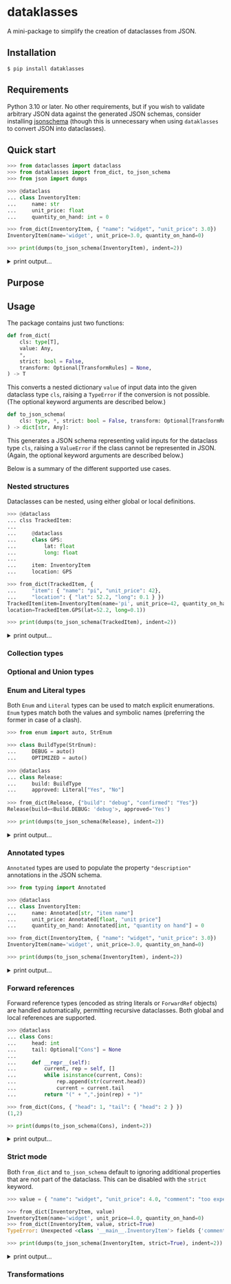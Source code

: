 # dataklasses

A mini-package to simplify the creation of dataclasses from JSON.

## Installation

```
$ pip install dataklasses
```

## Requirements

Python 3.10 or later. No other requirements, but if you wish to validate arbitrary JSON data against the generated JSON schemas, consider installing [jsonschema](https://github.com/python-jsonschema/jsonschema) (though this is unnecessary when using `dataklasses` to convert JSON into dataclasses).

## Quick start

```python
>>> from dataclasses import dataclass
>>> from dataklasses import from_dict, to_json_schema
>>> from json import dumps

>>> @dataclass
... class InventoryItem:
...     name: str
...     unit_price: float
...     quantity_on_hand: int = 0

>>> from_dict(InventoryItem, { "name": "widget", "unit_price": 3.0})
InventoryItem(name='widget', unit_price=3.0, quantity_on_hand=0)

>>> print(dumps(to_json_schema(InventoryItem), indent=2))
```

<details>
<summary>print output...</summary>

```json
{
  "$schema": "https://json-schema.org/draft/2020-12/schema",
  "$ref": "#/$defs/InventoryItem",
  "$defs": {
    "InventoryItem": {
      "type": "object",
      "properties": {
        "name": {
          "type": "string"
        },
        "unit_price": {
          "type": "number"
        },
        "quantity_on_hand": {
          "type": "integer",
          "default": 0
        }
      },
      "required": [
        "name",
        "unit_price"
      ]
    }
  }
}
```
</details>

## Purpose

## Usage

The package contains just two functions:

```python
def from_dict(
    cls: type[T],
    value: Any,
    *,
    strict: bool = False,
    transform: Optional[TransformRules] = None,
) -> T
````
This converts a nested dictionary `value` of input data into the given dataclass type `cls`, raising a `TypeError` if the conversion is not possible. (The optional keyword arguments are described below.)

```python
def to_json_schema(
    cls: type, *, strict: bool = False, transform: Optional[TransformRules] = None
) -> dict[str, Any]:
```
This generates a JSON schema representing valid inputs for the dataclass type `cls`, raising a `ValueError` if the class cannot be represented in JSON.  (Again, the optional keyword arguments are described below.)

Below is a summary of the different supported use cases.

### Nested structures

Dataclasses can be nested, using either global or local definitions.

```python
>>> @dataclass
... clss TrackedItem:
... 
...     @dataclass
...     class GPS:
...         lat: float
...         long: float
...         
...     item: InventoryItem
...     location: GPS

>>> from_dict(TrackedItem, {
...     "item": { "name": "pi", "unit_price": 42},
...     "location": { "lat": 52.2, "long": 0.1 } })
TrackedItem(item=InventoryItem(name='pi', unit_price=42, quantity_on_hand=0),
location=TrackedItem.GPS(lat=52.2, long=0.1))

>>> print(dumps(to_json_schema(TrackedItem), indent=2))
```

<details>
<summary>print output...</summary>

```json
{
  "$schema": "https://json-schema.org/draft/2020-12/schema",
  "$ref": "#/$defs/TrackedItem",
  "$defs": {
    "TrackedItem": {
      "type": "object",
      "properties": {
        "item": {
          "$ref": "#/$defs/InventoryItem"
        },
        "location": {
          "$ref": "#/$defs/TrackedItem.GPS"
        }
      },
      "required": [
        "item",
        "location"
      ]
    },
    "InventoryItem": {
      "type": "object",
      "properties": {
        "name": {
          "type": "string"
        },
        "unit_price": {
          "type": "number"
        },
        "quantity_on_hand": {
          "type": "integer",
          "default": 0
        }
      },
      "required": [
        "name",
        "unit_price"
      ]
    },
    "TrackedItem.GPS": {
      "type": "object",
      "properties": {
        "lat": {
          "type": "number"
        },
        "long": {
          "type": "number"
        }
      },
      "required": [
        "lat",
        "long"
      ]
    }
  }
}
```
</details>

### Collection types

### Optional and Union types

### Enum and Literal types

Both `Enum` and `Literal` types can be used to match explicit enumerations. `Enum` types match both the values and symbolic names (preferring the former in case of a clash).

```python
>>> from enum import auto, StrEnum

>>> class BuildType(StrEnum):
...     DEBUG = auto()
...     OPTIMIZED = auto()
    
>>> @dataclass
... class Release:
...     build: BuildType
...     approved: Literal["Yes", "No"]
    
>>> from_dict(Release, {"build": "debug", "confirmed": "Yes"})
Release(build=<Build.DEBUG: 'debug'>, approved='Yes')

>>> print(dumps(to_json_schema(Release), indent=2))
```

<details>
<summary>print output...</summary>

```json
{
  "$schema": "https://json-schema.org/draft/2020-12/schema",
  "$ref": "#/$defs/Release",
  "$defs": {
    "Release": {
      "type": "object",
      "properties": {
        "build": {
          "enum": [
            "debug",
            "optimized",
            "DEBUG",
            "OPTIMIZED"
          ]
        },
        "approved": {
          "enum": [
            "Yes",
            "No"
          ]
        }
      },
      "required": [
        "build",
        "confirmed"
      ]
    }
  }
}
```
</details>

### Annotated types

 `Annotated` types are used to populate the property `"description"` annotations in the JSON schema. 

```python
>>> from typing import Annotated

>>> @dataclass
... class InventoryItem:
...     name: Annotated[str, "item name"]
...     unit_price: Annotated[float, "unit price"]
...     quantity_on_hand: Annotated[int, "quantity on hand"] = 0

>>> from_dict(InventoryItem, { "name": "widget", "unit_price": 3.0})
InventoryItem(name='widget', unit_price=3.0, quantity_on_hand=0)

>>> print(dumps(to_json_schema(InventoryItem), indent=2))
```

<details>
<summary>print output...</summary>

```json
{
  "$schema": "https://json-schema.org/draft/2020-12/schema",
  "$ref": "#/$defs/InventoryItem",
  "$defs": {
    "InventoryItem": {
      "type": "object",
      "properties": {
        "name": {
          "type": "string",
          "description": "item name"
        },
        "unit_price": {
          "type": "number",
          "description": "unit price"
        },
        "quantity_on_hand": {
          "type": "integer",
          "description": "quantity on hand",
          "default": 0
        }
      },
      "required": [
        "name",
        "unit_price"
      ]
    }
  }
}
```
</details>

### Forward references

Forward reference types (encoded as string literals or `ForwardRef` objects) are handled automatically, permitting recursive dataclasses. Both global and local references are supported.

```python
>>> @dataclass
... class Cons:
...     head: int
...     tail: Optional["Cons"] = None
...     
...     def __repr__(self):
...         current, rep = self, []
...         while isinstance(current, Cons):
...             rep.append(str(current.head))
...             current = current.tail
...         return "(" + ",".join(rep) + ")"

>>> from_dict(Cons, { "head": 1, "tail": { "head": 2 } })
(1,2)

>> print(dumps(to_json_schema(Cons), indent=2))
```

<details>
<summary>print output...</summary>

```json
{
  "$schema": "https://json-schema.org/draft/2020-12/schema",
  "$ref": "#/$defs/Cons",
  "$defs": {
    "Cons": {
      "type": "object",
      "properties": {
        "head": {
          "type": "integer"
        },
        "tail": {
          "anyOf": [
            {
              "$ref": "#/$defs/Cons"
            },
            {
              "type": "null"
            }
          ],
          "default": null
        }
      },
      "required": [
        "head"
      ]
    }
  }
}
```
</details>

### Strict mode

Both `from_dict` and `to_json_schema` default to ignoring additional properties that are not part of the dataclass. This can be disabled with the `strict` keyword.
```python
>>> value = { "name": "widget", "unit_price": 4.0, "comment": "too expensive"}

>>> from_dict(InventoryItem, value)
InventoryItem(name='widget', unit_price=4.0, quantity_on_hand=0)
>>> from_dict(InventoryItem, value, strict=True)
TypeError: Unexpected <class '__main__.InventoryItem'> fields {'comment'}

>>> print(dumps(to_json_schema(InventoryItem, strict=True), indent=2))
```

<details>
<summary>print output...</summary>

```json
{
  "$schema": "https://json-schema.org/draft/2020-12/schema",
  "$ref": "#/$defs/InventoryItem",
  "$defs": {
    "InventoryItem": {
      "type": "object",
      "properties": {
        "name": {
          "type": "string",
          "description": "item name"
        },
        "unit_price": {
          "type": "number",
          "description": "unit price"
        },
        "quantity_on_hand": {
          "type": "integer",
          "description": "quantity on hand",
          "default": 0
        }
      },
      "required": [
        "name",
        "unit_price"
      ],
      "additionalProperties": false
    }
  }
}
```
</details>

### Transformations

